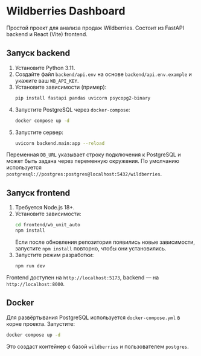 # Wildberries Dashboard

Простой проект для анализа продаж Wildberries. Состоит из FastAPI backend и React (Vite) frontend.

## Запуск backend
1. Установите Python 3.11.
2. Создайте файл `backend/api.env` на основе `backend/api.env.example` и укажите ваш `WB_API_KEY`.
3. Установите зависимости (пример):
   ```bash
   pip install fastapi pandas uvicorn psycopg2-binary
   ```
4. Запустите PostgreSQL через `docker-compose`:
   ```bash
   docker compose up -d
   ```
5. Запустите сервер:
   ```bash
   uvicorn backend.main:app --reload
   ```

Переменная `DB_URL` указывает строку подключения к PostgreSQL и может быть задана через переменную окружения. По умолчанию используется `postgresql://postgres:postgres@localhost:5432/wildberries`.

## Запуск frontend
1. Требуется Node.js 18+.
2. Установите зависимости:
   ```bash
   cd frontend/wb_unit_auto
   npm install
   ```
   Если после обновления репозитория появились новые зависимости, запустите
   `npm install` повторно, чтобы они установились.
3. Запустите режим разработки:
   ```bash
   npm run dev
   ```

Frontend доступен на `http://localhost:5173`, backend — на `http://localhost:8000`.

## Docker

Для развёртывания PostgreSQL используется `docker-compose.yml` в корне проекта. Запустите:

```bash
docker compose up -d
```

Это создаст контейнер с базой `wildberries` и пользователем `postgres`.
